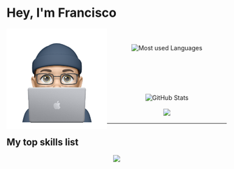 # Hey, I'm Francisco

<p align="center">
  <img
    src="./src/img/profile.png"
    alt="My profile avatar"
    width="230"
    align="left"
    vlign="center" />
  <br/><br/>
  <img
      src="https://github-readme-stats.vercel.app/api/top-langs/?username=fcotabar&hide=html&count_private=true&layout=compact&custom_title=My%20Most%20Used%20Languages:&hide_border=true&theme=merko"
      alt="Most used Languages"
      vlign="center"
      align="center" />
</p>
  <br/><br/>
<p align="center">
  <br/><br/>
  <img
    src="https://github-readme-stats.vercel.app/api?username=fcotabar&show_icons=true&hide=stars&hide_border=true&theme=merko&hide_title=true&count_private=true"
    alt="GitHub Stats"
    vlign="center"
    align="center" />
  <br/><br/>
  <img
    src="https://github-readme-streak-stats.herokuapp.com?user=fcotabar&hide_border=true&theme=merko&date_format=M%20j%5B%2C%20Y%5D">
</p>

---

## My top skills list

<p align="center">
    <img src="https://skillicons.dev/icons?i=git,github,js,react,jest,ts,sass,css,html,nodejs" />
</p>
